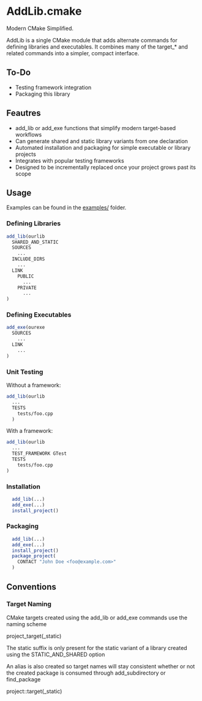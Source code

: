 # AddLib.cmake
Modern CMake Simplified.

AddLib is a single CMake module that adds alternate commands for defining libraries and executables.
It combines many of the target_* and related commands into a simpler, compact interface.

## To-Do
- Testing framework integration
- Packaging this library

## Feautres
- add_lib or add_exe functions that simplify modern target-based workflows
- Can generate shared and static library variants from one declaration
- Automated installation and packaging for simple executable or library projects
- Integrates with popular testing frameworks
- Designed to be incrementally replaced once your project grows past its scope 

## Usage
Examples can be found in the [examples/](examples/) folder.
### Defining Libraries
```cmake
add_lib(ourlib
  SHARED_AND_STATIC
  SOURCES
    ...
  INCLUDE_DIRS
    ...
  LINK
    PUBLIC
      ...
    PRIVATE
      ...
)
```
### Defining Executables
```cmake
add_exe(ourexe
  SOURCES
    ...
  LINK
    ...
)
```
### Unit Testing
Without a framework:
```cmake
add_lib(ourlib
  ...
  TESTS
    tests/foo.cpp
  )
```

With a framework:
```cmake
add_lib(ourlib
  ...
  TEST_FRAMEWORK GTest
  TESTS
    tests/foo.cpp
)
```
### Installation
```cmake
  add_lib(...)
  add_exe(...)
  install_project()
```
### Packaging
```cmake
  add_lib(...)
  add_exe(...)
  install_project()
  package_project(
    CONTACT "John Doe <foo@example.com>"
  )
```

## Conventions
### Target Naming
CMake targets created using the add_lib or add_exe commands use the naming scheme

project_target(_static)

The static suffix is only present for the static variant of a library created using the STATIC_AND_SHARED option

An alias is also created so target names will stay consistent whether or not the created package is consumed through add_subdirectory or find_package

project::target(_static)
